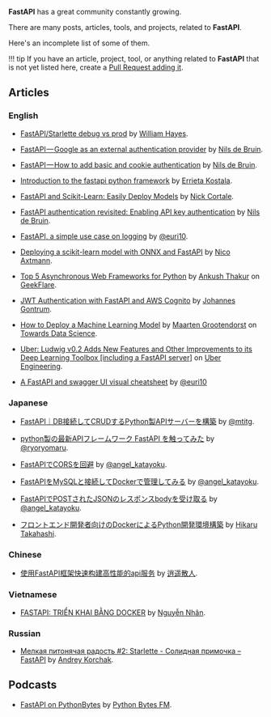 **FastAPI** has a great community constantly growing.

There are many posts, articles, tools, and projects, related to **FastAPI**.

Here's an incomplete list of some of them.

!!! tip
    If you have an article, project, tool, or anything related to **FastAPI** that is not yet listed here, create a <a href="https://github.com/tiangolo/fastapi/edit/master/docs/external-links.md" target="_blank">Pull Request adding it</a>.

## Articles

### English

* <a href="https://medium.com/@williamhayes/fastapi-starlette-debug-vs-prod-5f7561db3a59" target="_blank">FastAPI/Starlette debug vs prod</a> by <a href="https://medium.com/@williamhayes" target="_blank">William Hayes</a>.

* <a href="https://medium.com/data-rebels/fastapi-google-as-an-external-authentication-provider-3a527672cf33" target="_blank">FastAPI — Google as an external authentication provider</a> by <a href="https://medium.com/@nils_29588" target="_blank">Nils de Bruin</a>.

* <a href="https://medium.com/data-rebels/fastapi-how-to-add-basic-and-cookie-authentication-a45c85ef47d3" target="_blank">FastAPI — How to add basic and cookie authentication</a> by <a href="https://medium.com/@nils_29588" target="_blank">Nils de Bruin</a>.

* <a href="https://dev.to/errietta/introduction-to-the-fastapi-python-framework-2n10" target="_blank">Introduction to the fastapi python framework</a> by <a href="https://dev.to/errietta" target="_blank">Errieta Kostala</a>.

* <a href="http://nickc1.github.io/api,/scikit-learn/2019/01/10/scikit-fastapi.html" target="_blank">FastAPI and Scikit-Learn: Easily Deploy Models</a> by <a href="http://nickc1.github.io/" target="_blank">Nick Cortale</a>.

* <a href="https://medium.com/data-rebels/fastapi-authentication-revisited-enabling-api-key-authentication-122dc5975680" target="_blank">FastAPI authentication revisited: Enabling API key authentication</a> by <a href="https://medium.com/@nils_29588" target="_blank">Nils de Bruin</a>.

* <a href="https://blog.bartab.fr/fastapi-logging-on-the-fly/" target="_blank">FastAPI, a simple use case on logging</a> by <a href="https://blog.bartab.fr/" target="_blank">@euri10</a>.

* <a href="https://medium.com/@nico.axtmann95/deploying-a-scikit-learn-model-with-onnx-und-fastapi-1af398268915" target="_blank">Deploying a scikit-learn model with ONNX and FastAPI</a> by <a href="https://www.linkedin.com/in/nico-axtmann" target="_blank">Nico Axtmann</a>.

* <a href="https://geekflare.com/python-asynchronous-web-frameworks/" target="_blank">Top 5 Asynchronous Web Frameworks for Python</a> by <a href="https://geekflare.com/author/ankush/" target="_blank">Ankush Thakur</a> on <a href="https://geekflare.com" target="_blank">GeekFlare</a>.

* <a href="https://medium.com/@gntrm/jwt-authentication-with-fastapi-and-aws-cognito-1333f7f2729e" target="_blank">JWT Authentication with FastAPI and AWS Cognito</a> by <a href="https://twitter.com/gntrm" target="_blank">Johannes Gontrum</a>.

* <a href="https://towardsdatascience.com/how-to-deploy-a-machine-learning-model-dc51200fe8cf" target="_blank">How to Deploy a Machine Learning Model</a> by <a href="https://www.linkedin.com/in/mgrootendorst/" target="_blank">Maarten Grootendorst</a> on <a href="https://towardsdatascience.com/" target="_blank">Towards Data Science</a>.

* <a href="https://eng.uber.com/ludwig-v0-2/" target="_blank">Uber: Ludwig v0.2 Adds New Features and Other Improvements to its Deep Learning Toolbox [including a FastAPI server]</a> on <a href="https://eng.uber.com" target="_blank">Uber Engineering</a>.

* <a href="https://gitlab.com/euri10/fastapi_cheatsheet" target="_blank">A FastAPI and swagger UI visual cheatsheet</a> by <a href="https://gitlab.com/euri10" target="_blank">@euri10</a>

### Japanese

* <a href="https://qiita.com/mtitg/items/47770e9a562dd150631d" target="_blank">FastAPI｜DB接続してCRUDするPython製APIサーバーを構築</a> by <a href="https://qiita.com/mtitg" target="_blank">@mtitg</a>.

* <a href="https://qiita.com/ryoryomaru/items/59958ed385b3571d50de" target="_blank">python製の最新APIフレームワーク FastAPI を触ってみた</a> by <a href="https://qiita.com/ryoryomaru" target="_blank">@ryoryomaru</a>.

* <a href="https://qiita.com/angel_katayoku/items/0e1f5dbbe62efc612a78" target="_blank">FastAPIでCORSを回避</a> by <a href="https://qiita.com/angel_katayoku" target="_blank">@angel_katayoku</a>.

* <a href="https://qiita.com/angel_katayoku/items/4fbc1a4e2b33fa2237d2" target="_blank">FastAPIをMySQLと接続してDockerで管理してみる</a> by <a href="https://qiita.com/angel_katayoku" target="_blank">@angel_katayoku</a>.

* <a href="https://qiita.com/angel_katayoku/items/8a458a8952f50b73f420" target="_blank">FastAPIでPOSTされたJSONのレスポンスbodyを受け取る</a> by <a href="https://qiita.com/angel_katayoku" target="_blank">@angel_katayoku</a>.

* <a href="https://qiita.com/hikarut/items/b178af2e2440c67c6ac4" target="_blank">フロントエンド開発者向けのDockerによるPython開発環境構築</a> by <a href="https://qiita.com/hikarut" target="_blank">Hikaru Takahashi</a>.

### Chinese

* <a href="https://cloud.tencent.com/developer/article/1431448" target="_blank">使用FastAPI框架快速构建高性能的api服务</a> by <a href="https://cloud.tencent.com/developer/user/5471722" target="_blank">逍遥散人</a>.

### Vietnamese

* <a href="https://fullstackstation.com/fastapi-trien-khai-bang-docker/" target="_blank">FASTAPI: TRIỂN KHAI BẰNG DOCKER</a> by <a href="https://fullstackstation.com/author/figonking/" target="_blank">Nguyễn Nhân</a>.

### Russian

* <a href="https://habr.com/ru/post/454440/" target="_blank">Мелкая питонячая радость #2: Starlette - Солидная примочка – FastAPI</a> by <a href="https://habr.com/ru/users/57uff3r/" target="_blank">Andrey Korchak</a>.

## Podcasts

* <a href="https://pythonbytes.fm/episodes/show/123/time-to-right-the-py-wrongs?time_in_sec=855" target="_blank">FastAPI on PythonBytes</a> by <a href="https://pythonbytes.fm/" target="_blank">Python Bytes FM</a>.

